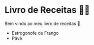 # Livro de Receitas :man_cook:

Bem vindo ao meu livro de receitas :wave:

- Estrogonofe de Frango
- Pavê

